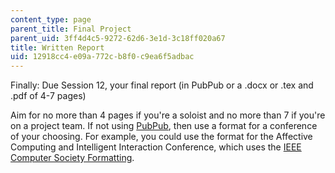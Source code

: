 ```yaml
---
content_type: page
parent_title: Final Project
parent_uid: 3ff4d4c5-9272-62d6-3e1d-3c18ff020a67
title: Written Report
uid: 12918cc4-e09a-772c-b8f0-c9ea6f5adbac
---
```


Finally: Due Session 12, your final report (in PubPub or a .docx or .tex and .pdf of 4-7 pages)

Aim for no more than 4 pages if you're a soloist and no more than 7 if you're on a project team. If not using [PubPub](http://www.pubpub.org/), then use a format for a conference of your choosing. For example, you could use the format for the Affective Computing and Intelligent Interaction Conference, which uses the [IEEE Computer Society Formatting](http://www.ieee.org/conferences_events/conferences/publishing/templates.html).